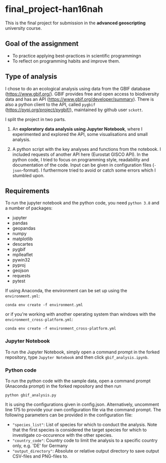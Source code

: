 # final_project-han16nah

This is the final project for submission in the **advanced geoscripting** university course.

## Goal of the assignment

- To practice applying best-practices in scientific programmingn
- To reflect on programming habits and improve them.

## Type of analysis

I chose to do an ecological analysis using data from the GBIF database (https://www.gbif.org/). GBIF provides free and open access to biodiversity data and has an API (https://www.gbif.org/developer/summary). There is also a python client to the API, called `pygbif` (https://pypi.org/project/pygbif/), maintained by github user `sckott`.

I split the project in two parts. 

1) An **exploratory data analysis using Jupyter Notebook**, where I experimented and explored the API, some visualisations and small analysis.


2) A python script with the key analyses and functions from the notebook. I included requests of another API here (Eurostat GISCO API). In the python code, I tried to focus on programming style, readability and documentation of the code. Input can be given in configuration files (`-json`-format). I furthermore tried to avoid or catch some errors which I stumbled upon.

## Requirements

To run the jupyter notebook and the python code, you need `python 3.8` and a number of packages:

- jupyter 
- pandas
- geopandas
- numpy
- matplotlib
- descartes
- pygbif
- mplleaflet
- pywin32
- pyproj
- geojson
- requests
- pytest

If using Anaconda, the environment can be set up using the `environment.yml`:

    conda env create -f environment.yml
    
or if you're working with another operating system than windows with the `environment_cross-platform.yml`:

    conda env create -f environment_cross-platform.yml
    
### Jupyter Notebook

To run the Jupyter Notebook, simply open a command prompt in the forked repository, type `Jupyter Notebook` and then click `gbif_analysis.ipynb`.

### Python code

To run the python code with the sample data, open a command prompt (Anaconda prompt) in the forked repository and then run 

    python gbif_analysis.py
    
It is using the configurations given in config.json. Alternatively, uncomment line 175 to provide your own configuration file via the command prompt. 
The following parameters can be provided in the configuration file:
- `"species_list"`: List of species for which to conduct the analysis. Note that the first species is considered the target species for which to investigate co-occurence with the other species.
- `"country_code"`: Country code to limit the analysis to a specific country only, e.g. 'DE' for Germany
- `"output_directory"`: Absolute or relative output directory to save output CSV-files and PNG-files to.
